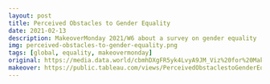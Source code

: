 ```yaml
---
layout: post
title: Perceived Obstacles to Gender Equality
date: 2021-02-13
description: MakeoverMonday 2021/W6 about a survey on gender equality
img: perceived-obstacles-to-gender-equality.png
tags: [global, equality, makeovermonday]
original: https://media.data.world/cbmhDXgFR5yk4LvyA9JM_Viz%20for%20Makeover%20-%20Perceived%20Obstacles%20to%20Gender%20Equality%20Focus%202030%20%20Women%20Deliver%20Data.png
makeover: https://public.tableau.com/views/PerceivedObstaclestoGenderEquality_16132189480040/PerceivedObstaclestoGenderEquality?:language=en-GB&:display_count=y&publish=yes&:origin=viz_share_link
---
```

